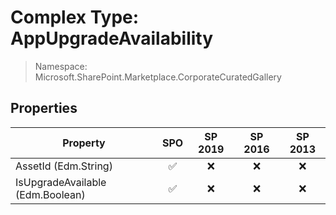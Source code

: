 # Complex Type: AppUpgradeAvailability

> Namespace: Microsoft.SharePoint.Marketplace.CorporateCuratedGallery

## Properties

Property | SPO | SP 2019 | SP 2016 | SP 2013
----------|:---:|:-------:|:-------:|:-------:
AssetId (Edm.String) | ✅ | ❌ | ❌ | ❌
IsUpgradeAvailable (Edm.Boolean) | ✅ | ❌ | ❌ | ❌